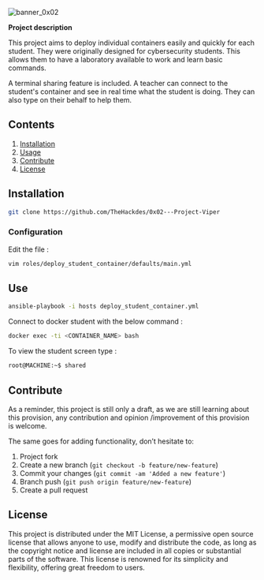 ![banner_0x02](./sources/banner_0x02.png)

**Project description**

This project aims to deploy individual containers easily and quickly for each student. They were originally designed for cybersecurity students. This allows them to have a laboratory available to work and learn basic commands.

A terminal sharing feature is included. A teacher can connect to the student's container and see in real time what the student is doing. They can also type on their behalf to help them.

## Contents

1. [Installation](#installation)
2. [Usage](#use)
3. [Contribute](#contribute)
4. [License](#license)

## Installation

```bash
git clone https://github.com/TheHackdes/0x02---Project-Viper
```

### Configuration

Edit the file : 

```bash
vim roles/deploy_student_container/defaults/main.yml
```

## Use

```bash
ansible-playbook -i hosts deploy_student_container.yml
```

Connect to docker student with the below command :

```bash
docker exec -ti <CONTAINER_NAME> bash
```

To view the student screen type : 

```bash
root@MACHINE:~$ shared
```

## Contribute

As a reminder, this project is still only a draft, as we are still learning about this provision, any contribution and opinion /improvement of this provision is welcome.

The same goes for adding functionality, don’t hesitate to:

1. Project fork
2. Create a new branch (`git checkout -b feature/new-feature`)
3. Commit your changes (`git commit -am 'Added a new feature'`)
4. Branch push (`git push origin feature/new-feature`)
5. Create a pull request

## License

This project is distributed under the MIT License, a permissive open source license that allows anyone to use, modify and distribute the code, as long as the copyright notice and license are included in all copies or substantial parts of the software. This license is renowned for its simplicity and flexibility, offering great freedom to users.
